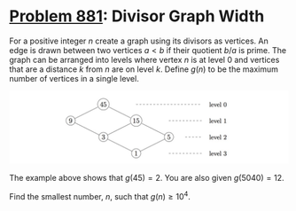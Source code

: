 [Problem 881](https://projecteuler.net/problem=881): Divisor Graph Width
========================================================================

For a positive integer $n$ create a graph using its divisors as vertices. An
edge is drawn between two vertices $a \lt b$ if their quotient $b / a$ is
prime. The graph can be arranged into levels where vertex $n$ is at level $0$
and vertices that are a distance $k$ from $n$ are on level $k$. Define $g(n)$
to be the maximum number of vertices in a single level.

<img src="Project%20Euler%20Problem%20881%20Image.jpg" alt="Example">

The example above shows that $g(45) = 2$. You are also given $g(5040) = 12$.

Find the smallest number, $n$, such that $g(n) \ge 10^4$.
